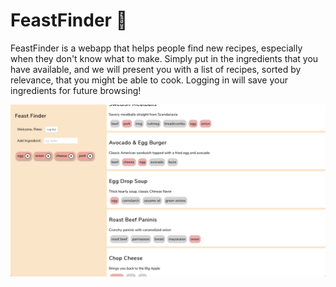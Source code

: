 # FeastFinder 🍱
FeastFinder is a webapp that helps people find new recipes, especially when
they don't know what to make. Simply put in the ingredients that you have available,
and we will present you with a list of recipes, sorted by relevance, that you might
be able to cook. Logging in will save your ingredients for future browsing!

![Demo Screenshot](https://github.com/NicholasSpringer/feast-finder/blob/main/demo.png)
